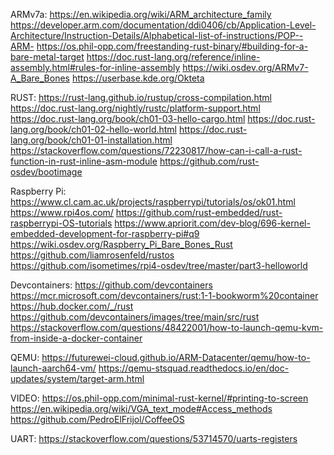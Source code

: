 ARMv7a:
https://en.wikipedia.org/wiki/ARM_architecture_family
https://developer.arm.com/documentation/ddi0406/cb/Application-Level-Architecture/Instruction-Details/Alphabetical-list-of-instructions/POP--ARM-
https://os.phil-opp.com/freestanding-rust-binary/#building-for-a-bare-metal-target
https://doc.rust-lang.org/reference/inline-assembly.html#rules-for-inline-assembly
https://wiki.osdev.org/ARMv7-A_Bare_Bones
https://userbase.kde.org/Okteta

RUST:
https://rust-lang.github.io/rustup/cross-compilation.html
https://doc.rust-lang.org/nightly/rustc/platform-support.html
https://doc.rust-lang.org/book/ch01-03-hello-cargo.html
https://doc.rust-lang.org/book/ch01-02-hello-world.html
https://doc.rust-lang.org/book/ch01-01-installation.html
https://stackoverflow.com/questions/72230817/how-can-i-call-a-rust-function-in-rust-inline-asm-module
https://github.com/rust-osdev/bootimage

Raspberry Pi:
https://www.cl.cam.ac.uk/projects/raspberrypi/tutorials/os/ok01.html
https://www.rpi4os.com/
https://github.com/rust-embedded/rust-raspberrypi-OS-tutorials
https://www.apriorit.com/dev-blog/696-kernel-embedded-development-for-raspberry-pi#q9
https://wiki.osdev.org/Raspberry_Pi_Bare_Bones_Rust
https://github.com/liamrosenfeld/rustos
https://github.com/isometimes/rpi4-osdev/tree/master/part3-helloworld

Devcontainers:
https://github.com/devcontainers
https://mcr.microsoft.com/devcontainers/rust:1-1-bookworm%20container
https://hub.docker.com/_/rust
https://github.com/devcontainers/images/tree/main/src/rust
https://stackoverflow.com/questions/48422001/how-to-launch-qemu-kvm-from-inside-a-docker-container

QEMU:
https://futurewei-cloud.github.io/ARM-Datacenter/qemu/how-to-launch-aarch64-vm/
https://qemu-stsquad.readthedocs.io/en/doc-updates/system/target-arm.html

VIDEO:
https://os.phil-opp.com/minimal-rust-kernel/#printing-to-screen
https://en.wikipedia.org/wiki/VGA_text_mode#Access_methods
https://github.com/PedroElFrijol/CoffeeOS

UART:
https://stackoverflow.com/questions/53714570/uarts-registers